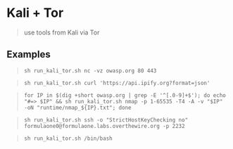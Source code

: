 # Kali + Tor

> use tools from Kali via Tor

## Examples

> `sh run_kali_tor.sh nc -vz owasp.org 80 443`

> `sh run_kali_tor.sh curl 'https://api.ipify.org?format=json'`

> `for IP in $(dig +short owasp.org | grep -E '^[.0-9]+$'); do echo "#=> $IP" && sh run_kali_tor.sh nmap -p 1-65535 -T4 -A -v "$IP" -oN "runtime/nmap_${IP}.txt"; done`

> `sh run_kali_tor.sh ssh -o "StrictHostKeyChecking no" formulaone0@formulaone.labs.overthewire.org -p 2232`

> `sh run_kali_tor.sh /bin/bash`

